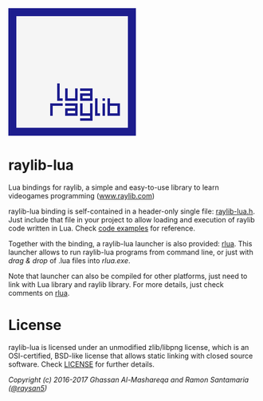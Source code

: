 <img src="logo/raylib-lua_256x256.png" width=256>

# raylib-lua

Lua bindings for raylib, a simple and easy-to-use library to learn videogames programming (www.raylib.com)

raylib-lua binding is self-contained in a header-only single file: [raylib-lua.h](src/raylib-lua.h). Just include that file
in your project to allow loading and execution of raylib code written in Lua. Check [code examples](examples) for reference.

Together with the binding, a raylib-lua launcher is also provided: [rlua](tools/rLua/rlua.c). This launcher allows to run raylib-lua
programs from command line, or just with *drag & drop* of .lua files into *rlua.exe*.

Note that launcher can also be compiled for other platforms, just need to link with Lua library and raylib library. 
For more details, just check comments on [rlua](tools/rLua/rlua.c).

# License

raylib-lua is licensed under an unmodified zlib/libpng license, which is an OSI-certified, 
BSD-like license that allows static linking with closed source software. Check [LICENSE](LICENSE) for further details.
	
*Copyright (c) 2016-2017 Ghassan Al-Mashareqa and Ramon Santamaria ([@raysan5](https://twitter.com/raysan5))*
